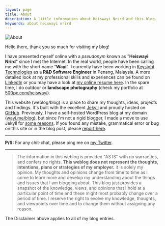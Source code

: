 ```yaml
---
layout: page
title: About
description: A little information about Heiswayi Nrird and this blog.
keywords: about heiswayi nrird
---
```


![About](http://heiswayi.github.io/images/about.jpg)

Hello there, thank you so much for visiting my blog!

I have presented myself online with a *pseudonym* known as "**Heiswayi Nrird**" since I met the Internet. In the real world, people have been calling me with the short name "**Wayi**". I currently have been working in [Keysight Technologies](http://www.keysight.com) as a **R&D Software Engineer** in Penang, Malaysia. A more detailed look at my professional skills and experiences can be found on [LinkedIn](https://my.linkedin.com/in/nrird) or you may have a look at [my online resume here](http://heiswayi.github.io/resume.html). In the spare time, I do outdoor or **landscape photography** (check my portfolio at [500px.com/heiswayi](https://500px.com/heiswayi)).

This website (weblog/blog) is a place to share my thoughts, ideas, projects and findings. It's built with the excellent [Jekyll](http://jekyllrb.com) and proudly hosted on [GitHub](https://github.com). Previously, I have a self-hosted WordPress blog at my domain ([wayi.me/blog](http://wayi.me/blog)), but since I'm not a rigid blogger, I made a move to use Jekyll for  [some reasons](http://heiswayi.github.io/blogging-like-a-hacker.html). If you found any mistake, grammatical error or bug on this site or in the blog post, please [report here](https://github.com/heiswayi/heiswayi.github.io/issues).

-----

**P/S:** For any chit-chat, please ping me on [my Twitter](https://twitter.com/HeiswayiNrird).

-----

> The information in this weblog is provided "AS IS" with no warranties, and confers no rights. **This weblog does not represent the thoughts, intentions, plans or strategies of my employer.** It is solely my opinion. My thoughts and opinions change from time to time as I come to learn more and develop my understanding about the things and issues that I am blogging about. This blog just provides a snapshot of the knowledge, views, and opinions that I hold at a particular point of time and these might most probably change over a period of time. I reserve the right to evolve my knowledge, thoughts, and viewpoints over time and to change them without assigning any reason.

The Disclaimer above applies to all of my blog entries.
